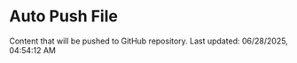 # Auto Push File

Content that will be pushed to GitHub repository.
Last updated: 06/28/2025, 04:54:12 AM